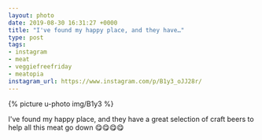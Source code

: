 ```yaml
---
layout: photo
date: 2019-08-30 16:31:27 +0000
title: "I've found my happy place, and they have…"
type: post
tags:
- instagram
- meat
- veggiefreefriday
- meatopia
instagram_url: https://www.instagram.com/p/B1y3_oJJ28r/
---
```


{% picture u-photo img/B1y3 %}

I've found my happy place, and they have a great selection of craft beers to help all this meat go down 😋😋😋😋
